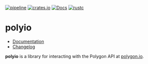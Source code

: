 [![pipeline](https://gitlab.com/d-e-s-o/polyio/badges/master/pipeline.svg)](https://gitlab.com/d-e-s-o/polyio/commits/master)
[![crates.io](https://img.shields.io/crates/v/polyio.svg)](https://crates.io/crates/polyio)
[![Docs](https://docs.rs/polyio/badge.svg)](https://docs.rs/polyio)
[![rustc](https://img.shields.io/badge/rustc-1.54+-blue.svg)](https://blog.rust-lang.org/2021/07/29/Rust-1.54.0.html)

polyio
======

- [Documentation][docs-rs]
- [Changelog](CHANGELOG.md)

**polyio** is a library for interacting with the Polygon API at
[polygon.io][].

[docs-rs]: https://docs.rs/crate/polyio
[polygon.io]: https://polygon.io/
